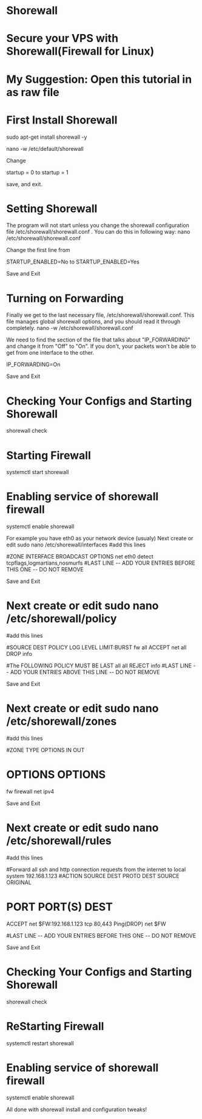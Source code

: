 # Shorewall
# Secure your VPS with Shorewall(Firewall for Linux)
# My Suggestion: Open this tutorial in as raw file

# First Install Shorewall 
sudo apt-get install shorewall -y

nano -w /etc/default/shorewall

Change

startup = 0
to
startup = 1

save, and exit.

# Setting Shorewall

The program will not start unless you change the shorewall configuration file /etc/shorewall/shorewall.conf .
You can do this in following way:
nano /etc/shorewall/shorewall.conf

Change the first line from

STARTUP_ENABLED=No
to
STARTUP_ENABLED=Yes

Save and Exit


# Turning on Forwarding

Finally we get to the last necessary file, /etc/shorewall/shorewall.conf. 
This file manages global shorewall options, and you should read it through completely.
nano -w /etc/shorewall/shorewall.conf

We need to find the section of the file that talks about "IP_FORWARDING" and change it from "Off" to "On". 
If you don't, your packets won't be able to get from one interface to the other.

IP_FORWARDING=On

Save and Exit



# Checking Your Configs and Starting Shorewall
shorewall check

# Starting Firewall
systemctl start shorewall

# Enabling service of shorewall firewall
systemctl enable shorewall

For example you have eth0 as your network device (usualy)
Next create or edit sudo nano /etc/shorewall/interfaces
#add this lines 
 
#ZONE   INTERFACE       BROADCAST       OPTIONS
net     eth0            detect          tcpflags,logmartians,nosmurfs
#LAST LINE -- ADD YOUR ENTRIES BEFORE THIS ONE -- DO NOT REMOVE

Save and Exit


# Next create or edit sudo nano /etc/shorewall/policy 
#add this lines

#SOURCE		DEST		POLICY		LOG LEVEL	LIMIT:BURST
fw              all             ACCEPT
net             all             DROP            info
 
#The FOLLOWING POLICY MUST BE LAST
all             all             REJECT          info
#LAST LINE -- ADD YOUR ENTRIES ABOVE THIS LINE -- DO NOT REMOVE

Save and Exit

# Next create or edit sudo nano /etc/shorewall/zones
#add this lines

#ZONE   TYPE    OPTIONS                 IN                      OUT
#                                       OPTIONS                 OPTIONS
fw      firewall
net     ipv4

Save and Exit


# Next create or edit sudo nano /etc/shorewall/rules 
#add this lines

#Forward all ssh and http connection requests from the internet to local system 192.168.1.123
#ACTION SOURCE  DEST            PROTO   DEST    SOURCE  ORIGINAL
#                                       PORT    PORT(S) DEST
ACCEPT  net     $FW:192.168.1.123 tcp   80,443
Ping(DROP)      net               $FW

#LAST LINE -- ADD YOUR ENTRIES BEFORE THIS ONE -- DO NOT REMOVE

Save and Exit


# Checking Your Configs and Starting Shorewall
shorewall check

# ReStarting Firewall
systemctl restart shorewall

# Enabling service of shorewall firewall
systemctl enable shorewall


All done with shorewall install and configuration tweaks!


